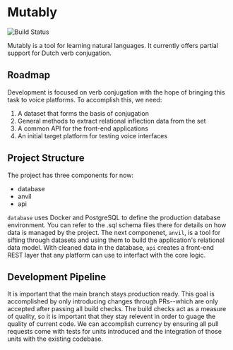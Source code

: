 # Mutably
![Build Status](http://teamcity.marcusposey.com/app/rest/builds/aggregated/strob:(buildType:(project:(id:Mutably)))/statusIcon.svg)

Mutably is a tool for learning natural languages. It currently offers partial
support for Dutch verb conjugation.

## Roadmap
Development is focused on verb conjugation with the hope of bringing this task
to voice platforms. To accomplish this, we need:

1. A dataset that forms the basis of conjugation
2. General methods to extract relational inflection data from the set
3. A common API for the front-end applications
4. An initial target platform for testing voice interfaces

## Project Structure
The project has three components for now:
* database
* anvil
* api

`database` uses Docker and PostgreSQL to define the production database environment.
You can refer to the .sql schema files there for details on how data is managed
by the project. The next componenet, `anvil`, is a tool for sifting through
datasets and using them to build the application's relational data model. With
cleaned data in the database, `api` creates a front-end REST layer that any
platform can use to interfact with the core logic.

## Development Pipeline
It is important that the main branch stays production ready. This goal is
accomplished by only introducing changes through PRs--which are only accepted
after passing all build checks. The build checks act as a measure of quality,
so it is important that they stay relevent in order to guage the quality of
current code. We can accomplish currency by ensuring all pull requests come
with tests for units introduced and the integration of those units with the
existing codebase.
